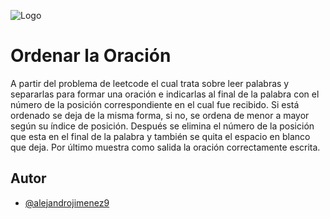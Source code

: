 
![Logo](https://upload.wikimedia.org/wikipedia/commons/0/0a/LeetCode_Logo_black_with_text.svg)
# Ordenar la Oración
A partir del problema de leetcode el cual trata sobre leer palabras y separarlas para formar una oración e indicarlas al final de la palabra con el número de la posición correspondiente en el cual fue recibido. Si está ordenado se deja de la misma forma, si no, se ordena de menor a mayor según su índice de posición. Después se elimina el número de la posición que esta en el final de la palabra y también se quita el espacio en blanco que deja. Por último muestra como salida la oración correctamente escrita.



## Autor

- [@alejandrojimenez9](https://www.github.com/alejandrojimenez9)


